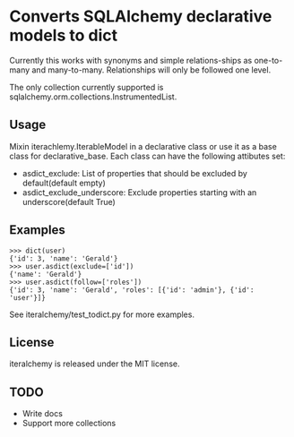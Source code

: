 # Converts SQLAlchemy declarative models to dict

Currently this works with synonyms and simple relations-ships as one-to-many and many-to-many. Relationships will only be followed one level.

The only collection currently supported is sqlalchemy.orm.collections.InstrumentedList.

## Usage

Mixin iterachlemy.IterableModel in a declarative class or use it as a base class for declarative\_base. Each class can have the following attibutes set:

* asdict\_exclude: List of properties that should be excluded by default(default empty)
* asdict\_exclude\_underscore: Exclude properties starting with an underscore(default True)

## Examples

```
>>> dict(user)
{'id': 3, 'name': 'Gerald'}
>>> user.asdict(exclude=['id'])
{'name': 'Gerald'}
>>> user.asdict(follow=['roles'])
{'id': 3, 'name': 'Gerald', 'roles': [{'id': 'admin'}, {'id': 'user'}]}
```

See iteralchemy/test\_todict.py for more examples.

## License

iteralchemy is released under the MIT license.


## TODO

* Write docs
* Support more collections
